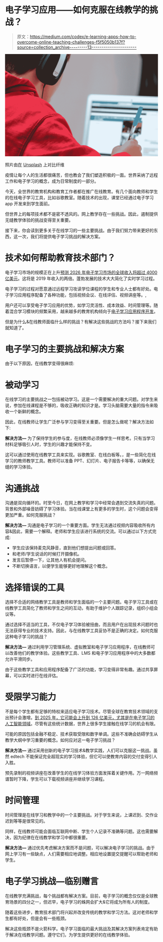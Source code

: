# 电子学习应用——如何克服在线教学的挑战？

> 原文：<https://medium.com/codex/e-learning-apps-how-to-overcome-online-teaching-challenges-f5f5050b137f?source=collection_archive---------13----------------------->

![](img/3ec39f6c6d538ca30521547557481a0f.png)

照片由[在](https://unsplash.com/es/@comparefibre?utm_source=medium&utm_medium=referral) [Unsplash](https://unsplash.com?utm_source=medium&utm_medium=referral) 上对比纤维

疫情让每个人的生活都很痛苦，但也教会了我们塑造积极的一面。世界采纳了远程工作和电子学习的概念，成为日常制度的一部分。

今天，全世界的教育机构和教育工作者都在推广在线教育。有几个面向教师和学生的在线电子学习工具，比如谷歌教室。随着技术的出现，课堂已经通过电子学习 app 开发来到学生面前。

但世界上的每项技术都不是密不透风的。网上教学存在一些挑战。因此，遏制提供无缝教学体验的挑战变得至关重要。

接下来，你会读到更多关于在线学习的一些主要挑战。由于我们努力带来更好的东西，这一次，我们将提供电子学习挑战的解决方案。

# 技术如何帮助教育技术部门？

电子学习市场的规模正在上升[预测 2026 年电子学习市场的全球收入将超过 4000 亿美元](https://www.statista.com/statistics/1130331/e-learning-market-size-segment-worldwide/)。这将是 2019 年收入的两倍。蓬勃发展的技术大大简化了实时学习过程。

电子学习的过程对愿意通过远程学习攻读学位课程的学生和专业人士都有好处。电子学习应用程序配备了各种功能，包括视频会议、在线评估、视频讲座等。,

用户还可以享受电子学习应用的优势，如学习灵活性、成本效益、时间管理等。随着混合学习模块的频繁采用，越来越多的教育机构倾向于[电子学习应用程序开发](https://www.resourcifi.com/blog/elearning-app-development-cost-and-challenges/)。

但是为什么&在线教师面临什么样的挑战？有解决这些挑战的方法吗？接下来我们就知道了。

# 电子学习的主要挑战和解决方案

由于以下原因，在线教学变得很麻烦:

# 被动学习

在线学习的主要挑战之一包括被动学习。这是一个需要解决的重大问题。对学生来说，参加在线课程是不够的，吸收正确的知识才是。学习头脑需要大量的指令来吸收一个新鲜的概念。

因此，在线教师让学生广泛参与学习变得至关重要。但是怎么做呢？解决方法如下:

**解决方法—** 为了保持学生的参与度，在线教师必须像学生一样思考。只有当学习材料足够吸引人时，学生的兴趣才能保持不变。

这可以通过使用在线教学工具来实现。谷歌教室、在线白板等。，是一些简化在线学习的教师教学工具。教师可以准备 PPT、幻灯片、电子报告卡等等，以确保无缝的学习体验。

# 沟通挑战

沟通是双向循环的。时至今日，在网上教学和学习中经常会遇到交流失真的问题。背景和外部噪音妨碍了学习体验。当在线课堂上有更多的学生时，这个问题会变得更加严重。如何克服挑战？

**解决方法—** 沟通是电子学习的一个重要方面。学生无法通过视频内容吸收所有内容&因此，需要一个解释。老师和学生应该进行系统的交流。可以通过以下方式完成:

*   学生应该保持麦克风静音，直到他们想提出问题或回答。
*   和老师/学生说话的时候打开摄像机。
*   发言后暂停一下，让其他人有机会提问。
*   不断切换语言，以便学生能够更好地理解这个概念。

# 选择错误的工具

选择不合适的网络教学工具是教师和学生面临的一个主要问题。电子学习工具或在线教学工具简化了教师和学生之间的互动，有助于维护个人跟踪记录，组织小组会议等。

通过选择不适当的工具，不仅电子学习体验被扭曲，而且用户在出现技术问题时也无法获得专业的技术支持。因此，与在线教学工具妥协不是正确的决定。如何克服这种电子学习的挑战？

**解决方法—** 通过利用学习管理系统、虚拟教室和电子学习应用程序，在线教师可以改善他们的教学体验。这些教学工具、LMS 和电子学习应用程序中的大多数都允许平滑同步。

由于这些教学工具和应用程序配备了广泛的功能，学习变得非常有趣。通过共享屏幕，可以实时进行在线评估。

# 受限学习能力

不是每个学生都有足够的特权来适应电子学习技术。尽管全球在教育技术领域的支出预计会激增。[到 2025 年，它可能会上升到 126 亿美元，尤其是在电子学习的人工智能领域](https://www.statista.com/statistics/1085930/edtech-expenditure-forecast/)。尽管有这些统计数据，世界上很多学生接触在线学习的机会有限。

可能的原因包括金融不稳定、技术获取受限和数字单调。这些不准确会妨碍学生从教学大纲中学习重要的概念。如何应对这一电子学习挑战？

**解决方法—** 通过采用创新的电子学习技术&教学实践，人们可以克服这一挑战。虽然 edtech 不能保证完全超现实的学习体验，但它可以使教育内容的交付变得引人入胜。

预先录制的视频讲座在改善学生的在线学习体验方面发挥着关键作用。万一网络频谱暂时下降，学生可以下载视频讲座并继续学习课程。

# 时间管理

时间管理是在线学习和教学中的一个主要挑战。对于学生来说，上课迟到、交作业迟到等等是很常见的。

同样，在线教师可能会面临互联网中断、学生个人记录不准确等问题。这也需要解决，因为纪律在在线教学和学习中都很重要。

**解决方法—** 通过优先考虑解决方案而不是问题，可以解决电子学习的挑战。由于网上学习有一些缺点，人们需要相应地调整。相应地设置提交提醒可以帮助老师和学生。

# 电子学习挑战—临别赠言

在线教学充满挑战，每个挑战都有解决方案。目前，电子学习的概念仅仅是全球教育场景的四分之一，但迟早，电子学习的蛛网会扩大&它将成为所有人的制度。

随着这些进步，教育技术部门将兴起并改变传统的教学和学习方法。这对老师和学生都有好处，但是会有一些瓶颈。

解决这些瓶颈不是火箭科学。电子学习面临的最大挑战及其解决方案列表肯定有助于解决在线教学问题。遵守它们，为学生提供更好的在线教学体验。